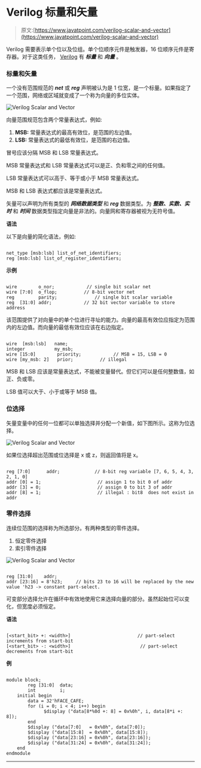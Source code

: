 # Verilog 标量和矢量

> 原文:[https://www.javatpoint.com/verilog-scalar-and-vector](https://www.javatpoint.com/verilog-scalar-and-vector)

Verilog 需要表示单个位以及位组。单个位顺序元件是触发器，16 位顺序元件是寄存器。对于这类任务， [Verilog](https://www.javatpoint.com/verilog) 有 ***标量*** 和 ***向量*** 。

### 标量和矢量

一个没有范围规范的 ***net*** 或 ***reg*** 声明被认为是 1 位宽，是一个标量。如果指定了一个范围，网络或区域就变成了一个称为向量的多位实体。

![Verilog Scalar and Vector](../Images/9b8166557a2c4049ab41bfbf9a4a4386.png)

向量范围规范包含两个常量表达式，例如:

1.  **MSB:** 常量表达式的最高有效位，是范围的左边值。
2.  **LSB:** 常量表达式的最低有效位，是范围的右边值。

冒号应该分隔 MSB 和 LSB 常量表达式。

MSB 常量表达式和 LSB 常量表达式可以是正、负和零之间的任何值。

LSB 常量表达式可以高于、等于或小于 MSB 常量表达式。

MSB 和 LSB 表达式都应该是常量表达式。

矢量可以声明为所有类型的 ***网络数据类型*** 和 ***reg*** 数据类型。为 ***整数、实数、实时*** 和 ***时间*** 数据类型指定向量是非法的。向量网和寄存器被视为无符号值。

**语法**

以下是向量的简化语法，例如:

```

net_type [msb:lsb] list_of_net_identifiers;
reg [msb:lsb] list_of_register_identifiers;

```

**示例**

```

wire 	    o_nor;            // single bit scalar net
wire [7:0]  o_flop;          // 8-bit vector net
reg         parity;              // single bit scalar variable
reg  [31:0] addr;            // 32 bit vector variable to store address

```

该范围提供了对向量中的单个位进行寻址的能力。向量的最高有效位应指定为范围内的左边值。而向量的最低有效位应该在右边指定。

```

wire  [msb:lsb]   name;
integer           my_msb;
wire [15:0]        priority;            // MSB = 15, LSB = 0
wire [my_msb: 2]   prior;          // illegal

```

MSB 和 LSB 应该是常量表达式，不能被变量替代。但它们可以是任何整数值，如正、负或零。

LSB 值可以大于、小于或等于 MSB 值。

### 位选择

矢量变量中的任何一位都可以单独选择并分配一个新值，如下图所示。这称为位选择。

![Verilog Scalar and Vector](../Images/acf673e239cc5da14ce83ad36794083b.png)

如果位选择超出范围或位选择是 x 或 z，则返回值将是 x。

```

reg [7:0]      addr;             // 8-bit reg variable [7, 6, 5, 4, 3, 2, 1, 0]
addr [0] = 1;                     // assign 1 to bit 0 of addr
addr [3] = 0;                     // assign 0 to bit 3 of addr
addr [8] = 1;                     // illegal : bit8  does not exist in addr

```

### 零件选择

连续位范围的选择称为所选部分。有两种类型的零件选择。

1.  恒定零件选择
2.  索引零件选择

![Verilog Scalar and Vector](../Images/eea2ab5ca282278651104117e3f32da3.png)

```

reg [31:0]    addr;
addr [23:16] = 8'h23;     // bits 23 to 16 will be replaced by the new value 'h23 -> constant part-select.

```

可变部分选择允许在循环中有效地使用它来选择向量的部分。虽然起始位可以变化，但宽度必须恒定。

**语法**

```

[<start_bit> +: <width>]                         // part-select increments from start-bit
[<start_bit> -: <width>]                          // part-select decrements from start-bit

```

**例**

```

module block;
        reg [31:0]  data;
        int         i;
    initial begin
        data = 32'hFACE_CAFE;
        for (i = 0; i < 4; i++) begin
              $display ("data[8*%0d +: 8] = 0x%0h", i, data[8*i +: 8]);
        end
        $display ("data[7:0]   = 0x%0h", data[7:0]);
        $display ("data[15:8]  = 0x%0h", data[15:8]);
        $display ("data[23:16] = 0x%0h", data[23:16]);
        $display ("data[31:24] = 0x%0h", data[31:24]);
    end
endmodule

```

* * *